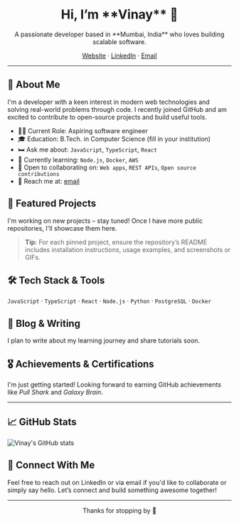 <h1 align="center">Hi, I’m **Vinay** 👋</h1>

<p align="center">
A passionate developer based in **Mumbai, India** who loves building scalable software.
</p>

<p align="center">
<a href="https://your-website.com">Website</a> ·
<a href="https://www.linkedin.com/in/vinaythipparthi">LinkedIn</a> ·
<a href="mailto:vinaythipparthi99@gmail.com">Email</a>
</p>

---

## 🌟 About Me

I'm a developer with a keen interest in modern web technologies and solving real-world problems through code. I recently joined GitHub and am excited to contribute to open-source projects and build useful tools.

- 🧑‍💻 Current Role: Aspiring software engineer
- 🎓 Education: B.Tech. in Computer Science (fill in your institution)
- 🛏 Ask me about: `JavaScript`, `TypeScript`, `React`
- 🤔 Currently learning: `Node.js`, `Docker`, `AWS`
- 🤝 Open to collaborating on: `Web apps`, `REST APIs`, `Open source contributions`
- 💌 Reach me at: [email](mailto:vinaythipparthi99@gmail.com)

## 🚀 Featured Projects

I'm working on new projects – stay tuned! Once I have more public repositories, I'll showcase them here.

> **Tip:** For each pinned project, ensure the repository’s README includes installation instructions, usage examples, and screenshots or GIFs.

## 🛠 Tech Stack & Tools

`JavaScript` · `TypeScript` · `React` · `Node.js` · `Python` · `PostgreSQL` · `Docker`

## 📝 Blog & Writing

I plan to write about my learning journey and share tutorials soon.

## 🎖 Achievements & Certifications

I'm just getting started! Looking forward to earning GitHub achievements like *Pull Shark* and *Galaxy Brain*.

---

## 📈 GitHub Stats

![Vinay's GitHub stats](https://github-readme-stats.vercel.app/api?username=vinaythipparthi&show_icons=true&hide_title=true)

## 💎 Connect With Me

Feel free to reach out on LinkedIn or via email if you'd like to collaborate or simply say hello. Let’s connect and build something awesome together!

---

<p align="center">Thanks for stopping by 👋</p>
